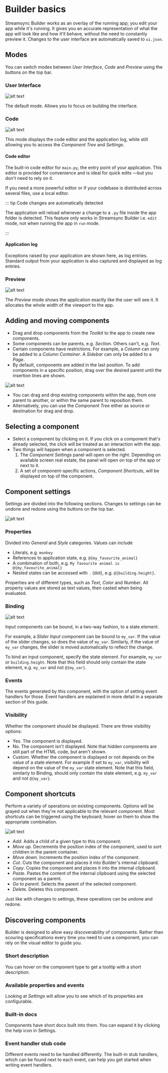 ﻿# Builder basics

Streamsync Builder works as an overlay of the running app; you edit your app while it's running. It gives you an accurate representation of what the app will look like and how it'll behave, without the need to constantly preview it. Changes to the user interface are automatically saved to `ui.json`.

## Modes

You can switch modes between _User Interface_, _Code_ and _Preview_ using the buttons on the top bar.

### User Interface

![alt text](./images/builder-basics.ui.png "Streamsync Builder - Mode: User Interface")

The default mode. Allows you to focus on building the interface.

### Code

![alt text](./images/builder-basics.code.png "Streamsync Builder - Mode: Code")

This mode displays the code editor and the application log, while still allowing you to access the _Component Tree_ and _Settings_.

#### Code editor

The built-in code editor for `main.py`, the entry point of your application. This editor is provided for convenience and is ideal for quick edits —but you don't need to rely on it.

If you need a more powerful editor or if your codebase is distributed across several files, use a local editor.

::: tip Code changes are automatically detected

The application will reload whenever a change to a `.py` file inside the app folder is detected. This feature only works in Streamsync Builder i.e. `edit` mode, not when running the app in `run` mode.

:::

#### Application log

Exceptions raised by your application are shown here, as log entries. Standard output from your application is also captured and displayed as log entries.

### Preview

![alt text](./images/builder-basics.preview.png "Streamsync Builder - Mode: Preview")

The _Preview_ mode shows the application exactly like the user will see it. It allocates the whole width of the viewport to the app.

## Adding and moving components

- Drag and drop components from the _Toolkit_ to the app to create new components.
- Some components can be parents, e.g. _Section_. Others can't, e.g. _Text_.
- Certain components have restrictions. For example, a _Column_ can only be added to a _Column Container_. A _Sidebar_ can only be added to a _Page_.
- By default, components are added in the last position. To add components in a specific position, drag over the desired parent until the insertion lines are shown.

![alt text](./images/builder-basics.insertion.gif "Streamsync Builder - Insertion position")

- You can drag and drop existing components within the app, from one parent to another, or within the same parent to reposition them.
- Alternatively, you can use the _Component Tree_ either as source or destination for drag and drop.

## Selecting a component

- Select a component by clicking on it. If you click on a component that's already selected, the click will be treated as an interaction with the app.
- Two things will happen when a component is selected.
  1. The _Component Settings_ panel will open on the right. Depending on available screen real estate, the panel will open on top of the app or next to it.
  2. A set of component-specific actions, _Component Shortcuts_, will be displayed on top of the component.

## Component settings

Settings are divided into the following sections. Changes to settings can be undone and redone using the buttons on the top bar.

![alt text](./images/builder-basics.component-settings.png "Streamsync Builder - Component settings")

### Properties

Divided into _General_ and _Style_ categories. Values can include

- Literals, e.g. `monkey`
- References to application state, e.g. `@{my_favourite_animal}`
- A combination of both, e.g. `My favourite animal is @{my_favourite_animal}`
- Nested states can be accessed with `.` (dot), e.g. `@{building.height}`.

Properties are of different types, such as _Text_, _Color_ and _Number_. All property values are stored as text values, then casted when being evaluated.

### Binding

![alt text](./images/builder-basics.binding.png "Streamsync Builder - Binding")

Input components can be bound, in a two-way fashion, to a state element.

For example, a _Slider Input_ component can be bound to `my_var`. If the value of the slider changes, so does the value of `my_var`. Similarly, if the value of `my_var` changes, the slider is moved automatically to reflect the change.

To bind an input component, specify the state element. For example, `my_var` or `building.height`. Note that this field should only contain the state element, e.g. `my_var` and not `@{my_var}`.

### Events

The events generated by this component, with the option of setting event handlers for those. Event handlers are explained in more detail in a separate section of this guide.

### Visibility

Whether the component should be displayed. There are three visibility options:

- Yes. The component is displayed.
- No. The component isn't displayed. Note that hidden components are still part of the HTML code, but aren't shown.
- Custom. Whether the component is displayed or not depends on the value of a state element. For example if set to `my_var`, visibility will depend on the value of the `my_var` state element. Note that this field, similarly to Binding, should only contain the state element, e.g. `my_var` and not `@{my_var}`.

## Component shortcuts

Perform a variety of operations on existing components. Options will be grayed out when they're not applicable to the relevant component. Most shortcuts can be triggered using the keyboard; hover on them to show the appropriate combination.

![alt text](./images/builder-basics.component-shortcuts.png "Streamsync Builder - Component shortcuts")

- _Add_. Adds a child of a given type to this component.
- _Move up_. Decrements the position index of the component, used to sort children in the parent container.
- _Move down_. Increments the position index of the component.
- _Cut_. Cuts the component and places it into Builder's internal clipboard.
- _Copy_. Copies the component and places it into the internal clipboard.
- _Paste_. Pastes the content of the internal clipboard using the selected component as a parent.
- _Go to parent_. Selects the parent of the selected component.
- _Delete_. Deletes this component.

Just like with changes to settings, these operations can be undone and redone.

## Discovering components

Builder is designed to allow easy discoverability of components. Rather than scouring specifications every time you need to use a component, you can rely on the visual editor to guide you.

### Short description

You can hover on the component type to get a tooltip with a short description.

### Available properties and events

Looking at _Settings_ will allow you to see which of its properties are configurable.

### Built-in docs

Components have short docs built into them. You can expand it by clicking the help icon in Settings.

### Event handler stub code

Different events need to be handled differently. The built-in stub handlers, which can be found next to each event, can help you get started when writing event handlers.
